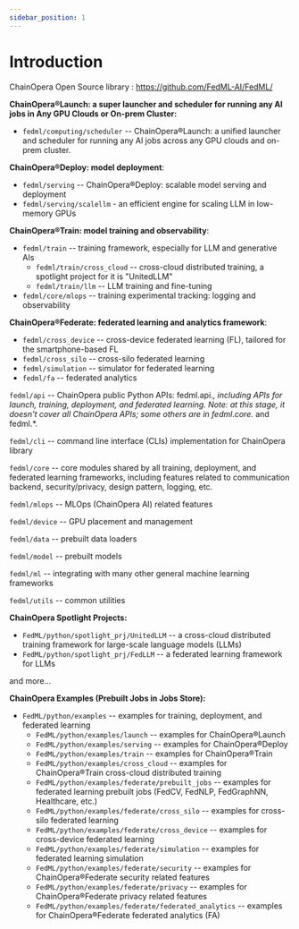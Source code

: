 ```yaml
---
sidebar_position: 1
---
```


# Introduction

ChainOpera Open Source library : https://github.com/FedML-AI/FedML/

**ChainOpera®Launch: a super launcher and scheduler for running any AI jobs in Any GPU Clouds or On-prem Cluster:**

- `fedml/computing/scheduler` -- ChainOpera®Launch: a unified launcher and scheduler for running any AI jobs across any GPU clouds and on-prem cluster.

**ChainOpera®Deploy: model deployment**:

- `fedml/serving` -- ChainOpera®Deploy: scalable model serving and deployment
- `fedml/serving/scalellm` - an efficient engine for scaling LLM in low-memory GPUs

**ChainOpera®Train: model training and observability**:

- `fedml/train` -- training framework, especially for LLM and generative AIs
  - `fedml/train/cross_cloud` -- cross-cloud distributed training, a spotlight project for it is "UnitedLLM"
  - `fedml/train/llm` -- LLM training and fine-tuning
- `fedml/core/mlops` -- training experimental tracking: logging and observability

**ChainOpera®Federate: federated learning and analytics framework**:

- `fedml/cross_device` -- cross-device federated learning (FL), tailored for the smartphone-based FL
- `fedml/cross_silo` -- cross-silo federated learning
- `fedml/simulation` -- simulator for federated learning
- `fedml/fa` -- federated analytics

`fedml/api` -- ChainOpera public Python APIs: fedml.api._, including APIs for launch, training, deployment, and federated learning. Note: at this stage, it doesn't cover all ChainOpera APIs; some others are in fedml.core._ and fedml.\*.

`fedml/cli` -- command line interface (CLIs) implementation for ChainOpera library

`fedml/core` -- core modules shared by all training, deployment, and federated learning frameworks, including features related to communication backend, security/privacy, design pattern, logging, etc.

`fedml/mlops` -- MLOps (ChainOpera AI) related features

`fedml/device` -- GPU placement and management

`fedml/data` -- prebuilt data loaders

`fedml/model` -- prebuilt models

`fedml/ml` -- integrating with many other general machine learning frameworks

`fedml/utils` -- common utilities

**ChainOpera Spotlight Projects:**

- `FedML/python/spotlight_prj/UnitedLLM` -- a cross-cloud distributed training framework for large-scale language models (LLMs)
- `FedML/python/spotlight_prj/FedLLM` -- a federated learning framework for LLMs

and more...

**ChainOpera Examples (Prebuilt Jobs in Jobs Store):**

- `FedML/python/examples` -- examples for training, deployment, and federated learning
  - `FedML/python/examples/launch` -- examples for ChainOpera®Launch
  - `FedML/python/examples/serving` -- examples for ChainOpera®Deploy
  - `FedML/python/examples/train` -- examples for ChainOpera®Train
  - `FedML/python/examples/cross_cloud` -- examples for ChainOpera®Train cross-cloud distributed training
  - `FedML/python/examples/federate/prebuilt_jobs` -- examples for federated learning prebuilt jobs (FedCV, FedNLP, FedGraphNN, Healthcare, etc.)
  - `FedML/python/examples/federate/cross_silo` -- examples for cross-silo federated learning
  - `FedML/python/examples/federate/cross_device` -- examples for cross-device federated learning
  - `FedML/python/examples/federate/simulation` -- examples for federated learning simulation
  - `FedML/python/examples/federate/security` -- examples for ChainOpera®Federate security related features
  - `FedML/python/examples/federate/privacy` -- examples for ChainOpera®Federate privacy related features
  - `FedML/python/examples/federate/federated_analytics` -- examples for ChainOpera®Federate federated analytics (FA)
